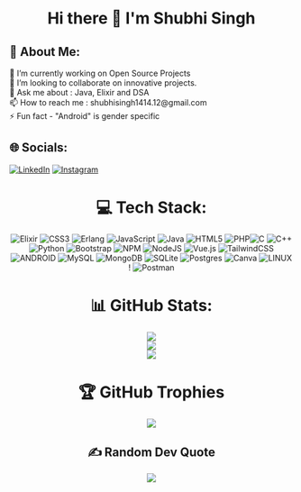 <h1 align="center">Hi there 👋 I'm Shubhi Singh </h1>
<h2>💫 About Me:</h2>
🔭 I’m currently working on Open Source Projects<br>👯 I’m looking to collaborate on innovative projects.<br>💬 Ask me about : Java, Elixir and DSA<br>📫 How to reach me : shubhisingh1414.12@gmail.com<br>⚡ Fun fact - "Android" is gender specific


<h2>🌐 Socials:</h1>

 [![LinkedIn](https://img.shields.io/badge/LinkedIn-%230077B5.svg?logo=linkedin&logoColor=white)](https://linkedin.com/in/https://www.linkedin.com/in/shubhi-singh-262883213) [![Instagram](https://img.shields.io/badge/Instagram-%23E4405F.svg?logo=Instagram&logoColor=white)](https://instagram.com/shubhi_421) 
 
<h1 align="center">💻 Tech Stack:</h1>
<p align="center"

![Elixir](https://img.shields.io/badge/elixir-%234B275F.svg?style=flat-square&logo=elixir&logoColor=white) ![CSS3](https://img.shields.io/badge/css3-%231572B6.svg?style=flat-square&logo=css3&logoColor=white) ![Erlang](https://img.shields.io/badge/Erlang-white.svg?style=flat-square&logo=erlang&logoColor=a90533) ![JavaScript](https://img.shields.io/badge/javascript-%23323330.svg?style=flat-square&logo=javascript&logoColor=%23F7DF1E) ![Java](https://img.shields.io/badge/java-%23ED8B00.svg?style=flat-square&logo=java&logoColor=white) ![HTML5](https://img.shields.io/badge/html5-%23E34F26.svg?style=flat-square&logo=html5&logoColor=white) ![PHP](https://img.shields.io/badge/php-%23777BB4.svg?style=flat-square&logo=php&logoColor=white)![C](https://img.shields.io/badge/c-%2300599C.svg?style=flat-square&logo=c&logoColor=white) ![C++](https://img.shields.io/badge/c++-%2300599C.svg?style=flat-square&logo=c%2B%2B&logoColor=white) ![Python](https://img.shields.io/badge/python-3670A0?style=flat-square&logo=python&logoColor=ffdd54)  ![Bootstrap](https://img.shields.io/badge/bootstrap-%23563D7C.svg?style=flat-square&logo=bootstrap&logoColor=white) ![NPM](https://img.shields.io/badge/NPM-%23000000.svg?style=flat-square&logo=npm&logoColor=white) ![NodeJS](https://img.shields.io/badge/node.js-6DA55F?style=flat-square&logo=node.js&logoColor=white) ![Vue.js](https://img.shields.io/badge/vuejs-%2335495e.svg?style=flat-square&logo=vuedotjs&logoColor=%234FC08D) ![TailwindCSS](https://img.shields.io/badge/tailwindcss-%2338B2AC.svg?style=flat-square&logo=tailwind-css&logoColor=white) ![ANDROID](https://img.shields.io/badge/android-%2320232a.svg?style=flat-square&logo=android&logoColor=%a4c639) ![MySQL](https://img.shields.io/badge/mysql-%2300f.svg?style=flat-square&logo=mysql&logoColor=white) ![MongoDB](https://img.shields.io/badge/MongoDB-%234ea94b.svg?style=flat-square&logo=mongodb&logoColor=white) ![SQLite](https://img.shields.io/badge/sqlite-%2307405e.svg?style=flat-square&logo=sqlite&logoColor=white) ![Postgres](https://img.shields.io/badge/postgres-%23316192.svg?style=flat-square&logo=postgresql&logoColor=white) ![Canva](https://img.shields.io/badge/Canva-%2300C4CC.svg?style=flat-square&logo=Canva&logoColor=white) ![LINUX](https://img.shields.io/badge/Linux-FCC624?style=flat-square&logo=linux&logoColor=black) ! ![Postman](https://img.shields.io/badge/Postman-FF6C37?style=flat-square&logo=postman&logoColor=white)

</p>

<h1 align="center">📊 GitHub Stats:</h1>
<p align="center"
 
![](https://github-readme-stats.vercel.app/api?username=shubhisingh184&theme=dark&hide_border=true&include_all_commits=true&count_private=false)<br/>
![](https://github-readme-streak-stats.herokuapp.com/?user=shubhisingh184&theme=dark&hide_border=true)<br/>
![](https://github-readme-stats.vercel.app/api/top-langs/?username=shubhisingh184&theme=dark&hide_border=true&include_all_commits=true&count_private=false&layout=compact)

</p>

<h1 align="center">🏆 GitHub Trophies</h1>
<p align="center"
 
![](https://github-profile-trophy.vercel.app/?username=shubhisingh184&theme=discord&no-frame=false&no-bg=true&margin-w=4)
</p>

<h2 align="center">✍️ Random Dev Quote</h2>
<p align="center"
 
![](https://quotes-github-readme.vercel.app/api?type=horizontal&theme=radical)
</p>
<!-- 
  ## Buy Me a Coffee
  [![BuyMeACoffee](https://img.shields.io/badge/Buy%20Me%20a%20Coffee-ffdd00?style=for-the-badge&logo=buy-me-a-coffee&logoColor=black)](https://buymeacoffee.com/shubhisingh184) 

  
-->
